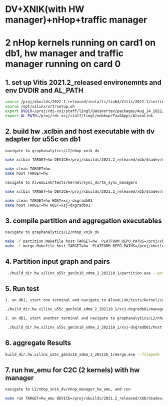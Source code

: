 # DV+XNIK(with HW manager)+nHop+traffic manager
# 2 nHop kernels running on card1 on db1, hw manager and traffic manager running on card 0
 
## 1. set up Vitis 2021.2_released environemnts and env DVDIR and AL_PATH

```sh
source /proj/xbuilds/2022.1_released/installs/lin64/Vitis/2022.1/settings64.sh
source /opt/xilinx/xrt/setup.sh
export DVDIR=/proj/rdi-xsj/staff/lingl/DataVortex/packages/Aug_24_2022/xos
export AL_PATH=/proj/rdi-xsj/staff/lingl/nobkup/FaaSApps/AlveoLink
```


## 2. build hw .xclbin and host executable with dv adapter for u55c on db1

```sh
navigate to graphanalytics/L2/nhop_xnik_dv

make xclbin TARGET=hw DEVICE=/proj/xbuilds/2021.2_released/xbb/dsadev/opt/xilinx/platforms/xilinx_u55c_gen3x16_xdma_2_202110_1/xilinx_u55c_gen3x16_xdma_2_202110_1.xpfm INTERFACE=2

make clean TARGET=hw
make host TARGET=hw

navigate to AlveoLink/tests/kernel/sync_dv/tm_sync_managers

make xclbin TARGET=hw DEVICE=/proj/xbuilds/2021.2_released/xbb/dsadev/opt/xilinx/platforms/xilinx_u55c_gen3x16_xdma_2_202110_1/xilinx_u55c_gen3x16_xdma_2_202110_1.xpfm INTERFACE=2

make clean TARGET=hw HOST=xsj-dxgradb01
make host TARGET=hw HOST=xsj-dxgradb01

```
## 3. compile partition and aggregation executables

```sh
navigate to graphanalytics/L2/nhop_xnik_dv

make -f partition.Makefile host TARGET=hw  PLATFORM_REPO_PATHS=/proj/xbuilds/2022.1_qualified_latest/internal_platforms
make -f merge.Makefile host TARGET=hw  PLATFORM_REPO_PATHS=/proj/xbuilds/2022.1_qualified_latest/internal_platforms
```

## 4. Partition input graph and pairs

```sh
 ./build_dir.hw.xilinx_u55c_gen3x16_xdma_2_202110_1/partition.exe --graph /proj/xsjhdstaff5/yunleiz/Demo_For_webinary_WT/as-Skitter-wt.mtx --pair /proj/xsjhdstaff5/yunleiz/zmq/push/L2/nHop_v6/gen/pair10k/as-Skitter-twoHopPair.mtx --numKernel 2
```

## 5. Run test 

```sh
1. on db1, start one terminal and navigate to AlveoLink/tests/kernel/sync_dv/tm_sync_managers, and run (note: wait until you see the link is up before going to step 2)

./build_dir.hw.xilinx_u55c_gen3x16_xdma_2_202110_1/xsj-dxgradb01/manager.exe /proj/rdi-xsj/staff/lingl/nobkup/xclbins/nhop_xnik_dv/xnikSyncTraffic_managers.xclbin 0 1048576 65536 3 12

2. on db1, start another terminal and navigate to graphanalytics/L2/nhop_xnik_dv, and run

 ./build_dir.hw.xilinx_u55c_gen3x16_xdma_2_202110_1/xsj-dxgradb01/host.exe --xclbin /proj/rdi-xsj/staff/lingl/nobkup/xclbins/nhop_xnik_dv/nhop_dv.xclbin --devId 1 --hostId 0 --startId 0 --numIds 2 --numKernel 2 --filepath ./as-Skitter-twoHopPair --netfile ./netconfig_01.txt --hop 3  --batch 512 

```

## 6. aggregate Results

```sh
build_dir.hw.xilinx_u55c_gen3x16_xdma_2_202110_1/merge.exe --filepath ./as-Skitter-twoHopPair --numKernel 2
```

## 7. run hw_emu for C2C (2 kernels) with hw manager

```sh
navigate to L2/nhop_xnik_dv/nhop_manager_hw_emu, and run

make run TARGET=hw_emu DEVICE=/proj/xbuilds/2021.2_released/xbb/dsadev/opt/xilinx/platforms/xilinx_u55c_gen3x16_xdma_2_202110_1/xilinx_u55c_gen3x16_xdma_2_202110_1.xpfm INTERFACE=2
```
